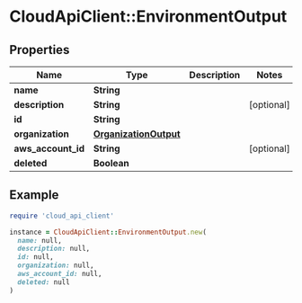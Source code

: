 # CloudApiClient::EnvironmentOutput

## Properties

| Name | Type | Description | Notes |
| ---- | ---- | ----------- | ----- |
| **name** | **String** |  |  |
| **description** | **String** |  | [optional] |
| **id** | **String** |  |  |
| **organization** | [**OrganizationOutput**](OrganizationOutput.md) |  |  |
| **aws_account_id** | **String** |  | [optional] |
| **deleted** | **Boolean** |  |  |

## Example

```ruby
require 'cloud_api_client'

instance = CloudApiClient::EnvironmentOutput.new(
  name: null,
  description: null,
  id: null,
  organization: null,
  aws_account_id: null,
  deleted: null
)
```

